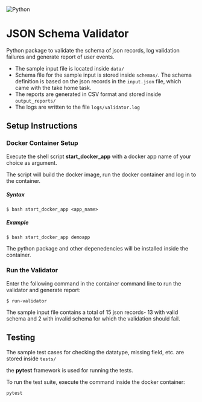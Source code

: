 ![Python](https://img.shields.io/badge/python-v3.6+-blue.svg)



# JSON Schema Validator 

Python package to validate the schema of json records, log validation failures and generate report of user events.

 - The sample input file is located inside `data/`
 - Schema file for the sample input is stored inside `schemas/`. The schema definition is  based on the json records in the `input.json` file, which came with the take home task.
 - The reports are generated in CSV format and stored inside `output_reports/`
 - The logs are written to the file `logs/validator.log`

## Setup Instructions

###  Docker Container Setup
Execute the shell script **start_docker_app** with a docker app name of your choice as argument.

The script will build the docker image, run the docker container and log in to the container.

##### Syntax

    $ bash start_docker_app <app_name>

##### Example

    $ bash start_docker_app demoapp
 The python package and other depenedencies will be installed inside the container.
###  Run the Validator
Enter the following command in the container command line to run the validator and generate report:

    $ run-validator
The sample input file contains a total of 15 json records- 13 with valid schema and 2 with invalid schema for which the validation should fail.
## Testing

The sample test cases for checking the datatype, missing field, etc. are stored inside `tests/`

the **pytest** framework is used for running the tests.

To run the test suite, execute the command inside the docker container:

    pytest

